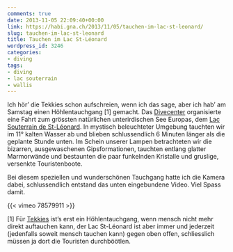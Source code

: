 ```yaml
---
comments: true
date: 2013-11-05 22:09:40+00:00
link: https://habi.gna.ch/2013/11/05/tauchen-im-lac-st-leonard/
slug: tauchen-im-lac-st-leonard
title: Tauchen im Lac St-Léonard
wordpress_id: 3246
categories:
- diving
tags:
- diving
- lac souterrain
- wallis
---
```


Ich hör’ die Tekkies schon aufschreien, wenn ich das sage, aber ich hab’ am Samstag einen Höhlentauchgang [1] gemacht.
Das [Divecenter](http://www.divecenter.ch) organisierte eine Fahrt zum grössten natürlichen unterirdischen See Europas, dem [Lac Souterrain de St-Léonard](http://lac-souterrain.com/).
In mystisch beleuchteter Umgebung tauchten wir im 11° kalten Wasser ab und blieben schlussendlich 6 Minuten länger als die geplante Stunde unten.
Im Schein unserer Lampen betrachteten wir die bizarren, ausgewaschenen Gipsformationen, tauchten entlang glatter Marmorwände und bestaunten die paar funkelnden Kristalle und gruslige, versenkte Touristenboote.

Bei diesem speziellen und wunderschönen Tauchgang hatte ich die Kamera dabei, schlussendlich entstand das unten eingebundene Video.
Viel Spass damit.

{{< vimeo 78579911 >}}

[1] Für [Tekkies](https://de.wikipedia.org/wiki/Technisches_Tauchen) ist’s erst ein Höhlentauchgang, wenn mensch nicht mehr direkt auftauchen kann, der Lac St-Léonard ist aber immer und jederzeit (jedenfalls soweit mensch tauchen kann) gegen oben offen, schliesslich müssen ja dort die Touristen durchböötlen.
